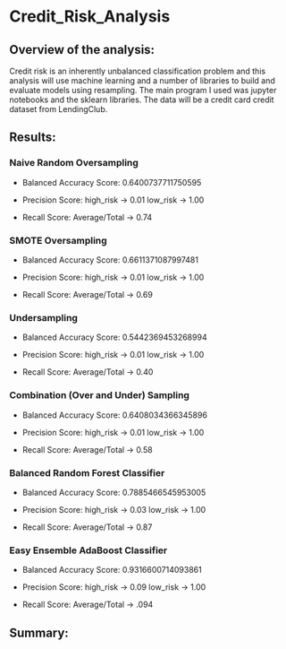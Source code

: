 # Credit_Risk_Analysis

## Overview of the analysis:

Credit risk is an inherently unbalanced classification problem and this analysis will use machine learning and a number of libraries to build and evaluate models using resampling. The main program I used was jupyter notebooks and the sklearn libraries. The data will be a credit card credit dataset from LendingClub.

## Results:

### Naive Random Oversampling
* Balanced Accuracy Score: 0.6400737711750595

* Precision Score: high_risk -> 0.01 low_risk -> 1.00 

* Recall Score: Average/Total -> 0.74

### SMOTE Oversampling
* Balanced Accuracy Score: 0.6611371087997481

* Precision Score: high_risk -> 0.01 low_risk -> 1.00 

* Recall Score: Average/Total -> 0.69

### Undersampling
* Balanced Accuracy Score: 0.5442369453268994

* Precision Score: high_risk -> 0.01 low_risk -> 1.00 

* Recall Score: Average/Total -> 0.40 

### Combination (Over and Under) Sampling
* Balanced Accuracy Score: 0.6408034366345896

* Precision Score: high_risk -> 0.01 low_risk -> 1.00 

* Recall Score: Average/Total -> 0.58

### Balanced Random Forest Classifier
* Balanced Accuracy Score: 0.7885466545953005

* Precision Score: high_risk -> 0.03 low_risk -> 1.00 

* Recall Score: Average/Total -> 0.87

### Easy Ensemble AdaBoost Classifier
* Balanced Accuracy Score: 0.9316600714093861

* Precision Score: high_risk -> 0.09 low_risk -> 1.00 

* Recall Score: Average/Total -> .094




## Summary:


